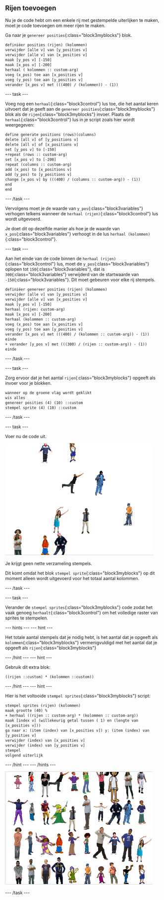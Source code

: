 ## Rijen toevoegen

Nu je de code hebt om een enkele rij met gestempelde uiterlijken te maken, moet je code toevoegen om meer rijen te maken.

Ga naar je `genereer posities`{:class="block3myblocks"} blok.

```blocks3
definiëer posities (rijen) (kolommen)
verwijder [alle v] van [y_posities v]
verwijder [alle v] van [x_posities v]
maak [y_pos v] [-150]
maak [x_pos v] [-200]
herhaal ( kolommen :: custom-arg)
voeg (x_pos) toe aan [x_posities v]
voeg (y_pos) toe aan [y_posities v]
verander [x_pos v] met (((400) / (kolommen)) - (1))
```

\--- task \---

Voeg nog een `herhaal`{:class="block3control"} lus toe, die het aantal keren uitvoert dat je geeft aan de `genereer posities`{:class="block3myblocks"} blok als de `rijen`{:class="block3myblocks"} invoer. Plaats de `herhaal`{:class="block3control"} lus in je script zoals hier wordt weergegeven:

```blocks3
define generate positions (rows)(columns)
delete [all v] of [y_positions v]
delete [all v] of [x_positions v]
set [y_pos v] to [-150]
+repeat (rows :: custom-arg)
set [x_pos v] to [-200]
repeat (columns :: custom-arg)
add (x_pos) to [x_positions v]
add (y_pos) to [y_positions v]
change [x_pos v] by (((400) / (columns :: custom-arg)) - (1))
end
end
```

\--- /task \---

Vervolgens moet je de waarde van `y_pos`{:class="block3variables"} verhogen telkens wanneer de `herhaal (rijen)`{:class="block3control"} lus wordt uitgevoerd.

Je doet dit op dezelfde manier als hoe je de waarde van `x_pos`{:class="block3variables"} verhoogt in de lus `herhaal (kolommen)`{:class="block3control"}.

\--- task \---

Aan het einde van de code binnen de `herhaal (rijen)`{:class="block3control"} lus, moet de `y_pos`{:class="block3variables"} oplopen tot `150`{:class="block3variables"}, dat is `300`{:class="block3variables"} verwijderd van de startwaarde van `-150`{:class="block3variables"}. Dit moet gebeuren voor elke rij stempels.

```blocks3
definiëer genereer posities (rijen) (kolommen)
verwijder [alle v] van [y_posities v]
verwijder [alle v] van [x_posities v]
maak [y_pos v] [-150]
herhaal (rijen: custom-arg)
maak [x_pos v] [-200]
herhaal (kolommen :: custom-arg)
voeg (x_pos) toe aan [x_posities v]
voeg (y_pos) toe aan [y_posities v]
verander [x_pos v] met (((400) / (kolommen :: custom-arg)) - (1))
einde
+ verander [y_pos v] met (((300) / (rijen :: custom-arg)) - (1))
einde
```

\--- /task \---

\--- task \---

Zorg ervoor dat je het aantal `rijen`{:class="block3myblocks"} opgeeft als invoer voor je blokken.

```blocks3
wanneer op de groene vlag wordt geklikt
wis alles
genereer posities (4) (10) ::custom
stempel sprite (4) (10) ::custom
```

\--- /task \---

\--- task \---

Voer nu de code uit.

![puinhoop van stempels](images/mess_stamps.png)

Je krijgt geen nette verzameling stempels.

Dit komt omdat het blok `stempel sprite`{:class="block3myblocks"} op dit moment alleen wordt uitgevoerd voor het totaal aantal kolommen.

\--- /task \---

\--- task \---

Verander de `stempel sprites`{:class="block3myblocks"} code zodat het vaak genoeg `herhaalt`{:class="block3control"} om het volledige raster van sprites te stempelen.

\--- hints \--- \--- hint \---

Het totale aantal stempels dat je nodig hebt, is het aantal dat je opgeeft als `kolommen`{:class="block3myblocks"} vermenigvuldigd met het aantal dat je opgeeft als `rijen`{:class="block3myblocks"}

\--- /hint \--- \--- hint \---

Gebruik dit extra blok:

```blocks3
((rijen ::custom) * (kolommen ::custom))
```

\--- /hint \--- \--- hint \---

Hier is het voltooide `stempel sprites`{:class="block3myblocks"} script:

```blocks3
stempel sprites (rijen) (kolommen)
maak grootte (40) %
+ herhaal ((rijen :: custom-arg) * (kolommen :: custom-arg))
maak [index v] (willekeurig getal tussen ( 1) en (lengte van [x_posities v]))
ga naar x: (item (index) van [x_posities v]) y: (item (index) van [y_posities v]
verwijder (index) van [x_posities v]
verwijder (index) van [y_posities v]
stempel
volgend uiterlijk
```

\--- /hint \--- \--- /hints \---

![geordend raster](images/nice_grid.png)

\--- /task \---